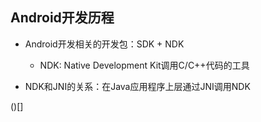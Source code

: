 Android开发历程
----

- Android开发相关的开发包：SDK + NDK
  - NDK: Native Development Kit调用C/C++代码的工具

- NDK和JNI的关系：在Java应用程序上层通过JNI调用NDK

()[]
